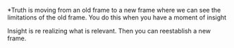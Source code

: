 *Truth is moving from an old frame to a new frame where we can see the limitations of the old frame. You do this when you have a moment of insight

Insight is re realizing what is relevant. Then you can reestablish a new frame.

